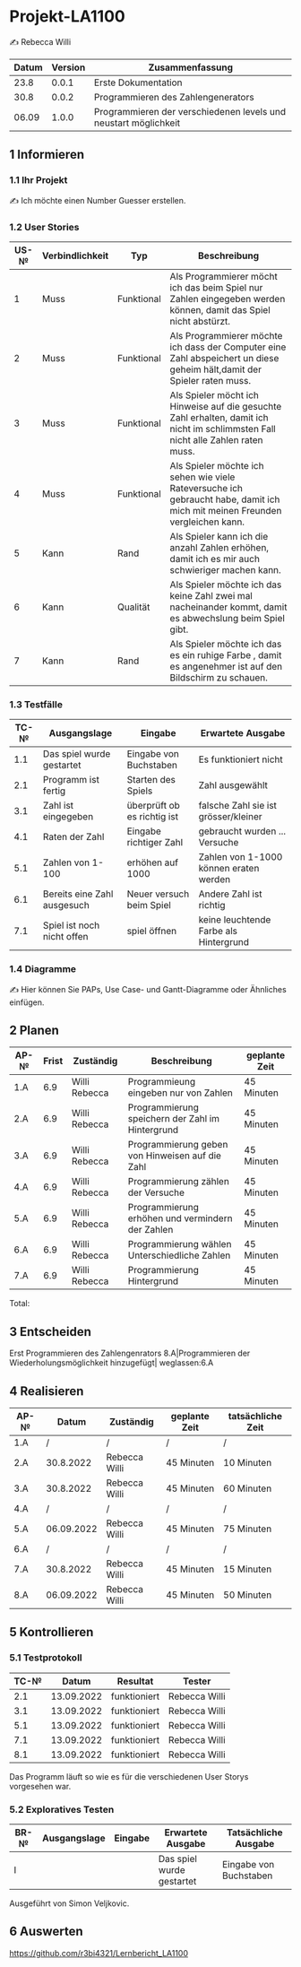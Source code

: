 # Projekt-LA1100



✍️ Rebecca Willi

| Datum | Version | Zusammenfassung                                              |
| ----- | ------- | ------------------------------------------------------------ |
|23.8   | 0.0.1   | Erste Dokumentation   |
|30.8   | 0.0.2   | Programmieren des Zahlengenerators                         |
|06.09  | 1.0.0   |  Programmieren der verschiedenen levels und neustart möglichkeit |

## 1 Informieren

### 1.1 Ihr Projekt

✍️ Ich möchte einen Number Guesser erstellen.

### 1.2 User Stories

| US-№ | Verbindlichkeit | Typ  | Beschreibung                       |
| ---- | --------------- | ---- | ---------------------------------- |
| 1    | Muss            |Funktional| Als Programmierer möcht ich das beim Spiel nur Zahlen eingegeben werden können, damit das Spiel nicht abstürzt.|
| 2    | Muss            |Funktional| Als Programmierer möchte ich dass der Computer eine Zahl abspeichert un diese geheim hält,damit der Spieler raten muss.|
| 3    | Muss            |Funktional| Als Spieler möcht ich Hinweise auf die gesuchte Zahl erhalten, damit ich nicht im schlimmsten Fall nicht alle Zahlen raten muss.|
| 4    | Muss            |Funktional| Als Spieler möchte ich sehen wie viele Rateversuche ich gebraucht habe, damit ich mich mit meinen Freunden vergleichen kann.|
| 5    | Kann            |Rand      | Als Spieler kann ich die anzahl Zahlen erhöhen, damit ich es mir auch schwieriger machen kann.|
| 6    | Kann            |Qualität  | Als Spieler möchte ich das keine Zahl zwei mal nacheinander kommt, damit es abwechslung beim Spiel gibt.|
| 7    | Kann            |Rand      | Als Spieler möchte ich das es ein ruhige Farbe , damit es angenehmer ist auf den Bildschirm zu schauen.|


### 1.3 Testfälle

| TC-№ | Ausgangslage | Eingabe | Erwartete Ausgabe |
| ---- | ------------ | ------- | ----------------- |
| 1.1  | Das spiel wurde gestartet| Eingabe von Buchstaben| Es funktioniert nicht|
| 2.1  | Programm ist fertig| Starten des Spiels  | Zahl ausgewählt|
| 3.1  | Zahl ist eingegeben| überprüft ob es richtig ist|falsche Zahl sie ist grösser/kleiner|
| 4.1  |Raten der Zahl|Eingabe richtiger Zahl| gebraucht wurden ... Versuche|
| 5.1  |Zahlen von 1-100| erhöhen auf 1000| Zahlen von 1-1000 können eraten werden|
| 6.1  |Bereits eine Zahl ausgesuch| Neuer versuch beim Spiel| Andere Zahl ist richtig|
| 7.1  |Spiel ist noch nicht offen| spiel öffnen| keine leuchtende Farbe als Hintergrund|


### 1.4 Diagramme

✍️ Hier können Sie PAPs, Use Case- und Gantt-Diagramme oder Ähnliches einfügen.

## 2 Planen

| AP-№ | Frist | Zuständig | Beschreibung | geplante Zeit |
| ---- | ----- | --------- | ------------ | ------------- |
| 1.A  | 6.9   |Willi Rebecca|Programmieung eingeben nur von Zahlen  |45 Minuten|
| 2.A  | 6.9   |Willi Rebecca|Programmierung speichern der Zahl im Hintergrund |45 Minuten|
| 3.A  | 6.9   |Willi Rebecca|Programmierung geben von  Hinweisen auf die Zahl |45 Minuten|
| 4.A  | 6.9   |Willi Rebecca|Programmierung  zählen der Versuche |45 Minuten|
| 5.A  | 6.9   |Willi Rebecca|Programmierung erhöhen und vermindern der Zahlen|45 Minuten|
| 6.A  | 6.9   |Willi Rebecca|Programmierung wählen Unterschiedliche Zahlen |45 Minuten|
| 7.A  | 6.9   |Willi Rebecca|Programmierung Hintergrund|45 Minuten|
Total: 




## 3 Entscheiden

 Erst Programmieren des Zahlengenrators
   8.A|Programmieren der Wiederholungsmöglichkeit hinzugefügt|
   weglassen:6.A

## 4 Realisieren

| AP-№ | Datum | Zuständig | geplante Zeit | tatsächliche Zeit |
| ---- | ----- | --------- | ------------- | ----------------- |
| 1.A  |    /  |      /    |        /      |           /       |
| 2.A  |30.8.2022|Rebecca Willi|45 Minuten |   10 Minuten      |
|3.A   | 30.8.2022|Rebecca Willi|45 Minuten|   60 Minuten      |
|4.A   |   /   |    /      |        /      |       /           |
|5.A   |06.09.2022|Rebecca Willi|45 Minuten| 75 Minuten
|6.A   |     / |      /     |      /       |        /          |
|7.A   | 30.8.2022| Rebecca Willi | 45 Minuten| 15 Minuten|
|8.A  |06.09.2022|Rebecca Willi|45 Minuten| 50 Minuten|

## 5 Kontrollieren

### 5.1 Testprotokoll

| TC-№ | Datum | Resultat | Tester |
| ---- | ----- | -------- | ------ |
| 2.1  | 13.09.2022| funktioniert| Rebecca Willi |
| 3.1  | 13.09.2022| funktioniert| Rebecca Willi |
| 5.1  | 13.09.2022| funktioniert| Rebecca Willi |
| 7.1  | 13.09.2022| funktioniert| Rebecca Willi |
| 8.1  | 13.09.2022| funktioniert| Rebecca Willi |

Das Programm läuft so wie es für die verschiedenen User Storys vorgesehen war.

### 5.2 Exploratives Testen

| BR-№ | Ausgangslage | Eingabe | Erwartete Ausgabe | Tatsächliche Ausgabe |
| ---- | ------------ | ------- | ----------------- | -------------------- |
| I    |    || Das spiel wurde gestartet| Eingabe von Buchstaben| Es funktioniert nicht|Crash       

Ausgeführt von Simon Veljkovic.

## 6 Auswerten

https://github.com/r3bi4321/Lernbericht_LA1100

